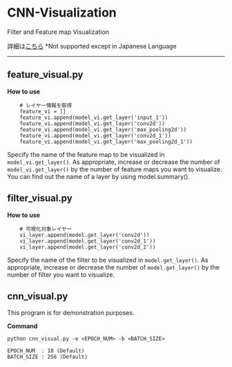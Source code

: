 # CNN-Visualization
Filter and Feature map Visualization

詳細は[こちら](https://qiita.com/hima_zin331/items/05c4a6a04e2f42300371)
*Not supported except in Japanese Language

___

## feature_visual.py

**How to use**

```
    # レイヤー情報を取得
    feature_vi = []
    feature_vi.append(model_vi.get_layer('input_1'))
    feature_vi.append(model_vi.get_layer('conv2d'))
    feature_vi.append(model_vi.get_layer('max_pooling2d'))
    feature_vi.append(model_vi.get_layer('conv2d_1'))
    feature_vi.append(model_vi.get_layer('max_pooling2d_1'))
```

Specify the name of the feature map to be visualized in `model_vi.get_layer()`.
As appropriate, increase or decrease the number of `model_vi.get_layer()` by the number of feature maps you want to visualize.
You can find out the name of a layer by using model.summary().

## filter_visual.py

**How to use**

```
    # 可視化対象レイヤー
    vi_layer.append(model.get_layer('conv2d'))
    vi_layer.append(model.get_layer('conv2d_1'))
    vi_layer.append(model.get_layer('conv2d_2'))
```

Specify the name of the filter to be visualized in `model.get_layer()`.
As appropriate, increase or decrease the number of `model.get_layer()` by the number of filter you want to visualize.

## cnn_visual.py
This program is for demonstration purposes.

**Command**
```
python cnn_visual.py -e <EPOCH_NUM> -b <BATCH_SIZE>

EPOCH_NUM  : 10 (Default) 
BATCH_SIZE : 256 (Default) 
```
